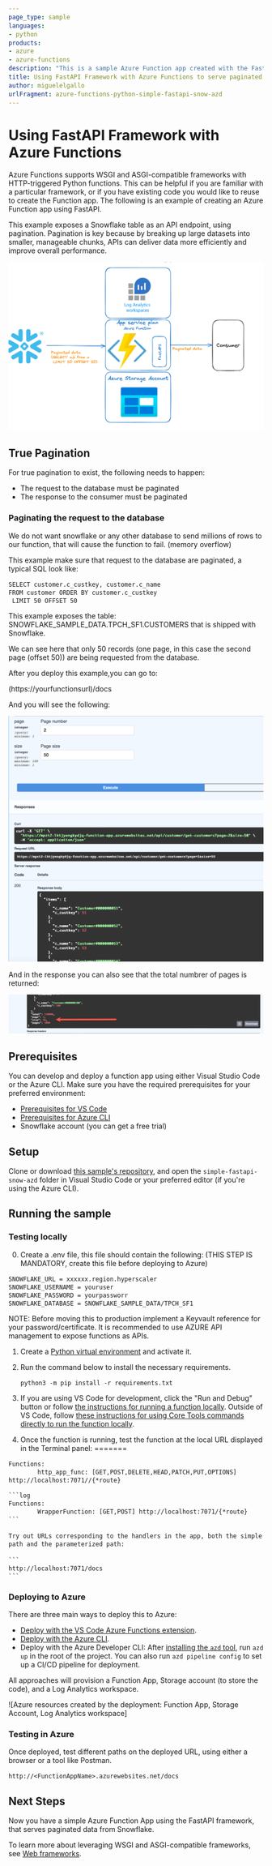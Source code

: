 ```yaml
---
page_type: sample
languages:
- python
products:
- azure
- azure-functions
description: "This is a sample Azure Function app created with the FastAPI framework to serve data from Snowflake using pagination"
title: Using FastAPI Framework with Azure Functions to serve paginated data from Snowflake
author: miguelelgallo
urlFragment: azure-functions-python-simple-fastapi-snow-azd
---
```


# Using FastAPI Framework with Azure Functions

Azure Functions supports WSGI and ASGI-compatible frameworks with HTTP-triggered Python functions. This can be helpful if you are familiar with a particular framework, or if you have existing code you would like to reuse to create the Function app. The following is an example of creating an Azure Function app using FastAPI.

This example exposes a Snowflake table as an API endpoint, using pagination. Pagination is key because by breaking up large datasets into smaller, manageable chunks, APIs can deliver data more efficiently and improve overall performance.

![Alt text](images/simple-fastapi-snow-azd.png)

## True Pagination

For true pagination to exist, the following needs to happen:

- The request to the database must be paginated
- The response to the consumer must be paginated

### Paginating the request to the database

We do not want snowflake or any other database to send millions of rows to our function, that will cause the function to fail. (memory overflow)

This example make sure that request to the database are paginated, a typical SQL look like:

```
SELECT customer.c_custkey, customer.c_name 
FROM customer ORDER BY customer.c_custkey
 LIMIT 50 OFFSET 50
```

This example exposes the table: SNOWFLAKE_SAMPLE_DATA.TPCH_SF1.CUSTOMERS that is shipped with Snowflake.

We can see here that only 50 records (one page, in this case the second page (offset 50)) are being requested from the database.

After you deploy this example,you can go to:

(https://yourfunctionsurl)/docs

And you will see the following:

![Alt text](images/ThedocsPath.png)

And in the response you can also see that the total numbrer of pages is returned:

![Alt text](images/TotalNumberOfrecords.png)


## Prerequisites

You can develop and deploy a function app using either Visual Studio Code or the Azure CLI. Make sure you have the required prerequisites for your preferred environment:

* [Prerequisites for VS Code](https://docs.microsoft.com/azure/azure-functions/create-first-function-vs-code-python#configure-your-environment)
* [Prerequisites for Azure CLI](https://docs.microsoft.com/azure/azure-functions/create-first-function-cli-python#configure-your-local-environment)
* Snowflake account (you can get a free trial)

## Setup

Clone or download [this sample's repository](https://github.com/miguelp/simple-fastapi-snow-azd/), and open the `simple-fastapi-snow-azd` folder in Visual Studio Code or your preferred editor (if you're using the Azure CLI).



## Running the sample

### Testing locally

0. Create a .env file, this file should contain the following: 
(THIS STEP IS MANDATORY, create this file before deploying to Azure)

```
SNOWFLAKE_URL = xxxxxx.region.hyperscaler
SNOWFLAKE_USERNAME = youruser
SNOWFLAKE_PASSWORD = yourpassworr
SNOWFLAKE_DATABASE = SNOWFLAKE_SAMPLE_DATA/TPCH_SF1
```

NOTE: Before moving this to production implement a Keyvault reference for your password/certificate. It is recommended to use AZURE API management to expose functions as APIs.

1. Create a [Python virtual environment](https://docs.python.org/3/tutorial/venv.html#creating-virtual-environments) and activate it.

2. Run the command below to install the necessary requirements.

    ```log
    python3 -m pip install -r requirements.txt
    ```

3. If you are using VS Code for development, click the "Run and Debug" button or follow [the instructions for running a function locally](https://docs.microsoft.com/azure/azure-functions/create-first-function-vs-code-python#run-the-function-locally). Outside of VS Code, follow [these instructions for using Core Tools commands directly to run the function locally](https://docs.microsoft.com/azure/azure-functions/functions-run-local?tabs=v4%2Cwindows%2Cpython%2Cportal%2Cbash#start).

4. Once the function is running, test the function at the local URL displayed in the Terminal panel:
=======
```log
Functions:
        http_app_func: [GET,POST,DELETE,HEAD,PATCH,PUT,OPTIONS] http://localhost:7071//{*route}
```

    ```log
    Functions:
            WrapperFunction: [GET,POST] http://localhost:7071/{*route}
    ```

    Try out URLs corresponding to the handlers in the app, both the simple path and the parameterized path:

    ```
    http://localhost:7071/docs
    ```

### Deploying to Azure

There are three main ways to deploy this to Azure:

* [Deploy with the VS Code Azure Functions extension](https://docs.microsoft.com/en-us/azure/azure-functions/create-first-function-vs-code-python#publish-the-project-to-azure). 
* [Deploy with the Azure CLI](https://docs.microsoft.com/en-us/azure/azure-functions/create-first-function-cli-python?tabs=azure-cli%2Cbash%2Cbrowser#create-supporting-azure-resources-for-your-function).
* Deploy with the Azure Developer CLI: After [installing the `azd` tool](https://learn.microsoft.com/en-us/azure/developer/azure-developer-cli/install-azd?tabs=localinstall%2Cwindows%2Cbrew), run `azd up` in the root of the project. You can also run `azd pipeline config` to set up a CI/CD pipeline for deployment.

All approaches will provision a Function App, Storage account (to store the code), and a Log Analytics workspace.

![Azure resources created by the deployment: Function App, Storage Account, Log Analytics workspace]
### Testing in Azure

Once deployed, test different paths on the deployed URL, using either a browser or a tool like Postman.

```
http://<FunctionAppName>.azurewebsites.net/docs
```

## Next Steps

Now you have a simple Azure Function App using the FastAPI framework, that serves paginated data from Snowflake.

To learn more about leveraging WSGI and ASGI-compatible frameworks, see [Web frameworks](https://docs.microsoft.com/azure/azure-functions/functions-reference-python?tabs=asgi%2Cazurecli-linux%2Capplication-level#web-frameworks).